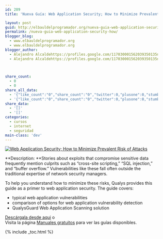 ```yaml
---
id: 289
title: 'Nueva Guía: Web Application Security; How to Minimize Prevalent Risk of Attacks'

layout: post
guid: http://elbauldelprogramador.org/nueva-guia-web-application-security-how-to-minimize-prevalent-risk-of-attacks/
permalink: /nueva-guia-web-application-security-how/
blogger_blog:
  - www.elbauldelprogramador.org
  - www.elbauldelprogramador.org
blogger_author:
  - Alejandro Alcaldehttps://profiles.google.com/117030001562039350135noreply@blogger.com
  - Alejandro Alcaldehttps://profiles.google.com/117030001562039350135noreply@blogger.com

  
  
share_count:
  - 0
  - 0
share_all_data:
  - '{"like_count":"0","share_count":"0","twitter":0,"plusone":0,"stumble":0,"pinit":0,"count":0,"time":1333551795}'
  - '{"like_count":"0","share_count":"0","twitter":0,"plusone":0,"stumble":0,"pinit":0,"count":0,"time":1333551795}'
share_data:
  - '[]'
  - '[]'
categories:
  - cursos
  - internet
  - seguridad
main-class: 'dev'
---
```

[![Web Application Security; How to Minimize Prevalent Risk of Attacks][1]][2]  


**Description: **Stories about exploits that compromise sensitive data frequently mention culprits such as &#8220;cross-site scripting,&#8221; &#8220;SQL injection,&#8221; and &#8220;buffer overflow.&#8221; Vulnerabilities like these fall often outside the traditional expertise of network security managers.

To help you understand how to minimize these risks, Qualys provides this guide as a primer to web application security. The guide covers: 

  * typical web application vulnerabilities
  * comparison of options for web application vulnerability detection
  * QualysGuard Web Application Scanning solution

[Descárgala desde aqui][2] o  
Visita la página [Manuales gratuitos][3] para ver las guías disponibles.



 [1]: https://lh5.googleusercontent.com/-4W0jWyPhnBw/Tsbi4Z9x9SI/AAAAAAAABy8/RjHQ0Zgh2VQ/s150/w_qa26c.gif "Web Application Security; How to Minimize Prevalent Risk of Attacks"
 [2]: http://elbauldelprogramador.tradepub.com/c/pubRD.mpl?sr=oc&_t=oc:&pc=w_qa26/prgm.cgi
 [3]: http://bashyc.blogspot.com/p/guias-gratuitas.html

{% include _toc.html %}
